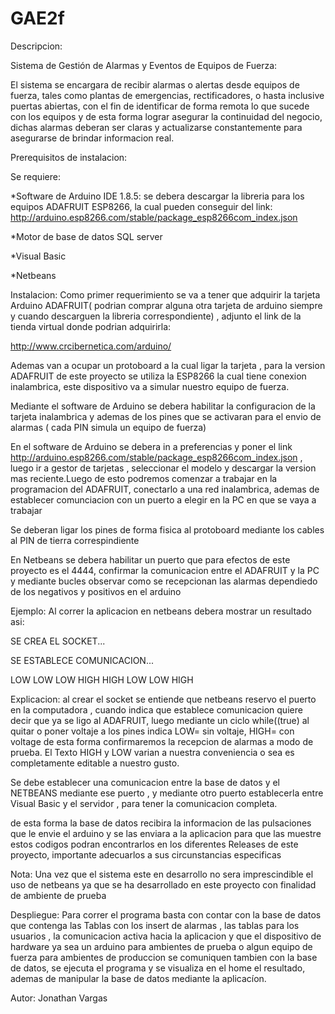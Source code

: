 # GAE2f

Descripcion:

Sistema de Gestión de Alarmas y Eventos de Equipos de Fuerza:

El sistema se encargara de  recibir alarmas o alertas desde equipos de fuerza, tales como plantas de emergencias, rectificadores, o hasta inclusive puertas abiertas, con el fin de identificar de forma remota lo que sucede con los equipos y de esta forma lograr asegurar la continuidad del negocio, dichas alarmas deberan ser claras y actualizarse constantemente para asegurarse de brindar informacion real.

Prerequisitos de instalacion:

Se requiere: 

*Software de Arduino IDE 1.8.5: se debera descargar la libreria para los equipos ADAFRUIT ESP8266, la cual pueden conseguir del link: http://arduino.esp8266.com/stable/package_esp8266com_index.json

*Motor de base de datos SQL server

*Visual Basic

*Netbeans 

Instalacion: Como primer requerimiento se va a tener que adquirir la tarjeta Arduino ADAFRUIT( podrian comprar alguna otra tarjeta de arduino siempre y cuando descarguen la libreria correspondiente) , adjunto el link de la tienda virtual donde podrian adquirirla:

http://www.crcibernetica.com/arduino/ 

Ademas van a ocupar un protoboard a la cual ligar la tarjeta , para la version ADAFRUIT de este proyecto se utiliza la ESP8266 la cual tiene conexion inalambrica, este dispositivo va a simular nuestro equipo de fuerza.

Mediante el software de Arduino se debera habilitar la configuracion de la tarjeta inalambrica y ademas de los pines que se activaran para el envio de alarmas ( cada PIN simula un equipo de fuerza)

En el software de Arduino se debera in a preferencias y poner el link http://arduino.esp8266.com/stable/package_esp8266com_index.json , luego ir a gestor de tarjetas , seleccionar el modelo y descargar la version mas reciente.Luego de esto podremos comenzar a trabajar en la programacion del ADAFRUIT, conectarlo a una red inalambrica, ademas de establecer comunciacion con un puerto a elegir en la PC en que se vaya a trabajar 

Se deberan ligar los pines de forma fisica al protoboard mediante los cables al PIN de tierra correspindiente 

En Netbeans se debera habilitar un  puerto que para efectos de este proyecto es el 4444, confirmar la comunicacion entre el ADAFRUIT y la PC y mediante bucles observar como se recepcionan las alarmas dependiedo de los negativos y positivos en el arduino

Ejemplo: Al correr la aplicacion en netbeans debera mostrar un resultado asi:

SE CREA EL SOCKET...

SE ESTABLECE COMUNICACION...

LOW 
LOW 
LOW 
HIGH 
HIGH 
LOW
LOW
HIGH

Explicacion: al crear el socket se entiende que netbeans reservo el puerto en la computadora , cuando indica que establece comunicacion quiere decir que ya se ligo al ADAFRUIT, luego mediante un ciclo while((true) al quitar o poner voltaje a los pines  indica LOW= sin voltaje, HIGH= con voltage de esta forma confirmaremos la recepcion de alarmas a modo de prueba. El Texto HIGH  y LOW varian a nuestra conveniencia o sea es completamente editable a nuestro gusto.
 
Se debe establecer una comunicacion entre la base de datos y el NETBEANS mediante ese puerto , y mediante otro puerto establecerla entre Visual  Basic y el servidor , para tener la comunicacion  completa.

de esta forma la base de datos recibira la informacion de las pulsaciones que le envie el arduino y se las enviara a la aplicacion para que las muestre 
 estos codigos podran encontrarlos en los diferentes Releases de este proyecto, importante adecuarlos a sus circunstancias especificas 
 
 Nota: Una vez que el sistema este en desarrollo no sera imprescindible el uso de netbeans ya que se ha desarrollado en este proyecto con finalidad de ambiente de prueba
 
 Despliegue:
Para correr el programa basta con  contar con la base de datos que contenga las Tablas con los insert de alarmas , las tablas para los usuarios , la comunicacion activa hacia la aplicacion y que el dispositivo de hardware ya sea un arduino para ambientes de prueba o algun equipo de fuerza para ambientes de produccion se comuniquen tambien con la base de datos, se ejecuta el programa y se visualiza en el home el resultado, ademas de manipular la base de datos mediante la aplicacíon.


Autor:
Jonathan Vargas
